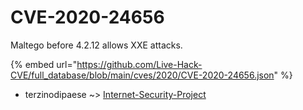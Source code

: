 # CVE-2020-24656

Maltego before 4.2.12 allows XXE attacks.

{% embed url="https://github.com/Live-Hack-CVE/full_database/blob/main/cves/2020/CVE-2020-24656.json" %}


* terzinodipaese ~> [Internet-Security-Project](https://www.alice-snow.ru/2020/database/cve-2020-24656/internet-security-project-terzinodipaese)